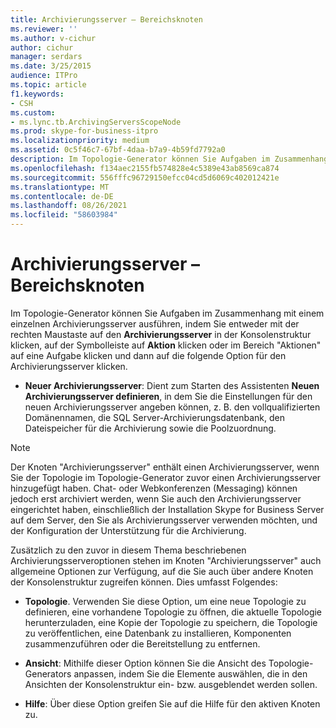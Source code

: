 ```yaml
---
title: Archivierungsserver – Bereichsknoten
ms.reviewer: ''
ms.author: v-cichur
author: cichur
manager: serdars
ms.date: 3/25/2015
audience: ITPro
ms.topic: article
f1.keywords:
- CSH
ms.custom:
- ms.lync.tb.ArchivingServersScopeNode
ms.prod: skype-for-business-itpro
ms.localizationpriority: medium
ms.assetid: 0c5f46c7-67bf-4daa-b7a9-4b59fd7792a0
description: Im Topologie-Generator können Sie Aufgaben im Zusammenhang mit einem einzelnen Archivierungsserver ausführen, indem Sie entweder mit der rechten Maustaste auf den Archivierungsserver in der Konsolenstruktur klicken, auf der Symbolleiste auf Aktion klicken oder im Bereich "Aktionen" auf eine Aufgabe klicken und dann auf die folgende Option für den Archivierungsserver klicken.
ms.openlocfilehash: f134aec2155fb574828e4c5389e43ab8569ca874
ms.sourcegitcommit: 556fffc96729150efcc04cd5d6069c402012421e
ms.translationtype: MT
ms.contentlocale: de-DE
ms.lasthandoff: 08/26/2021
ms.locfileid: "58603984"
---
```

# <a name="archiving-servers-scope-node"></a>Archivierungsserver – Bereichsknoten
 
Im Topologie-Generator können Sie Aufgaben im Zusammenhang mit einem einzelnen Archivierungsserver ausführen, indem Sie entweder mit der rechten Maustaste auf den **Archivierungsserver** in der Konsolenstruktur klicken, auf der Symbolleiste auf **Aktion** klicken oder im Bereich "Aktionen" auf eine Aufgabe klicken und dann auf die folgende Option für den Archivierungsserver klicken.
  
- **Neuer Archivierungsserver**: Dient zum Starten des Assistenten **Neuen Archivierungsserver definieren**, in dem Sie die Einstellungen für den neuen Archivierungsserver angeben können, z. B. den vollqualifizierten Domänennamen, die SQL Server-Archivierungsdatenbank, den Dateispeicher für die Archivierung sowie die Poolzuordnung.
    
> [!NOTE]
> Der Knoten "Archivierungsserver" enthält einen Archivierungsserver, wenn Sie der Topologie im Topologie-Generator zuvor einen Archivierungsserver hinzugefügt haben. Chat- oder Webkonferenzen (Messaging) können jedoch erst archiviert werden, wenn Sie auch den Archivierungsserver eingerichtet haben, einschließlich der Installation Skype for Business Server auf dem Server, den Sie als Archivierungsserver verwenden möchten, und der Konfiguration der Unterstützung für die Archivierung. 
  
Zusätzlich zu den zuvor in diesem Thema beschriebenen Archivierungsserveroptionen stehen im Knoten "Archivierungsserver" auch allgemeine Optionen zur Verfügung, auf die Sie auch über andere Knoten der Konsolenstruktur zugreifen können. Dies umfasst Folgendes:
  
- **Topologie**. Verwenden Sie diese Option, um eine neue Topologie zu definieren, eine vorhandene Topologie zu öffnen, die aktuelle Topologie herunterzuladen, eine Kopie der Topologie zu speichern, die Topologie zu veröffentlichen, eine Datenbank zu installieren, Komponenten zusammenzuführen oder die Bereitstellung zu entfernen.
    
- **Ansicht**: Mithilfe dieser Option können Sie die Ansicht des Topologie-Generators anpassen, indem Sie die Elemente auswählen, die in den Ansichten der Konsolenstruktur ein- bzw. ausgeblendet werden sollen.
    
- **Hilfe**: Über diese Option greifen Sie auf die Hilfe für den aktiven Knoten zu.
    

